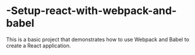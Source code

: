 # -Setup-react-with-webpack-and-babel
This is a basic project that demonstrates how to use Webpack and Babel to create a React application.
